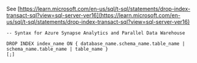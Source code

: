 See [https://learn.microsoft.com/en-us/sql/t-sql/statements/drop-index-transact-sql?view=sql-server-ver16](https://learn.microsoft.com/en-us/sql/t-sql/statements/drop-index-transact-sql?view=sql-server-ver16)
```
-- Syntax for Azure Synapse Analytics and Parallel Data Warehouse  
  
DROP INDEX index_name ON { database_name.schema_name.table_name | schema_name.table_name | table_name }  
[;]
```
